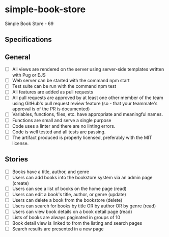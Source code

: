 # simple-book-store
Simple Book Store - 69

## Specifications

## General

- [ ] All views are rendered on the server using server-side templates written with Pug or EJS
- [ ] Web server can be started with the command npm start
- [ ] Test suite can be run with the command npm test
- [ ] All features are added as pull requests
- [ ] All pull requests are approved by at least one other member of the team using GitHub's pull request review feature (so - that your teammate's approval is of the PR is documented)
- [ ] Variables, functions, files, etc. have appropriate and meaningful names.
- [ ] Functions are small and serve a single purpose
- [ ] Code uses a linter and there are no linting errors.
- [ ] Code is well tested and all tests are passing.
- [ ] The artifact produced is properly licensed, preferably with the MIT license.

## Stories

- [ ] Books have a title, author, and genre
- [ ] Users can add books into the bookstore system via an admin page (create)
- [ ] Users can see a list of books on the home page (read)
- [ ] Users can edit a book's title, author, or genre (update)
- [ ] Users can delete a book from the bookstore (delete)
- [ ] Users can search for books by title OR by author OR by genre (read)
- [ ] Users can view book details on a book detail page (read)
- [ ] Lists of books are always paginated in groups of 10
- [ ] Book detail view is linked to from the listing and search pages
- [ ] Search results are presented in a new page
